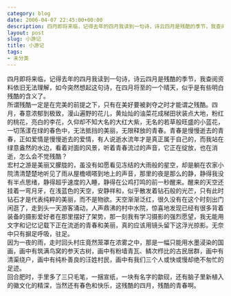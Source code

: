 ```yaml
---
category: blog
date: 2006-04-07 22:45:00+00:00
description: 四月即将来临，记得去年的四月我读到一句诗，诗云四月是残酷的季节，我查阅资料依旧无
layout: post
slug: 小游记
title: 小游记
tags:
- 未分类
---
```


四月即将来临，记得去年的四月我读到一句诗，诗云四月是残酷的季节，我查阅资料依旧无法理解，如今突然想起这句诗，在四月将至的一个晴天，似乎是有些明白残酷的含义了。  
所谓残酷一定是在完美的前提之下，只有在美好要被剥夺之时才能谓之残酷。四月，春意浓郁到极致，漫山遍野的花儿，黄灿灿的油菜花成梯田状装点大地，粉红的桃花，亮白的李花，久仰却不知大名的大红大紫，无名的若草般旺盛的小蓝花，一切荡漾在绿的春色中，无法抵挡的美丽，无限释放的青春。青春是慢慢逝去的青春，正如爱情是慢慢逝去的爱情，有人说逝水流年才是真正属于自己的，而我站在绿意盎然的水边，看着对面的风景，听着青春流过的声音，它正在绽放，也在消逝，怎么会不觉残酷？  
宏村之游是美丽又朦胧的，虽没有如愿看见冻结的大雨般的星空，却是躺在农家小院清清楚楚地听见了雨从屋檐嘀嗒到地上的声音，那里的夜是那么的静，静得我没有半点思绪，静得超乎速度的入睡，静得在公鸡打鸣的前一秒醒来。醒来的天空还挂着一弯月牙，在浅蓝色的天空，安静祥和，似乎散发着钻石般的光芒，只有此时钻石才是代表纯粹的美丽，而不是物欲。天空渐渐泛红，很久没有在这个时刻出门闲逛了，走到头一天游客涌动，人声鼎沸的村中水院，惊喜地发现已经有很多背着装备的摄影爱好者在那里摆好了架势，那一刻我有学习摄影的强烈愿望，我无能用文字和记忆记载下正在流逝的青春和美丽，真的应该用镜头留下这浮光掠影。无奈中只有摒足呼吸，驻足。  
因为一夜的雨，走时回头村庄竟然笼罩在浓雾之中，那是一幅只能用水墨浸染的国画，画中有筑满鸟窝的参天古树，画中有粉墙青瓦、鳞次栉比的古民居群，画中有清渠绕户，画中有纯朴善良的汪姓村民，画中有我们三个人或快或慢却绝不匆忙的足迹。  
回合肥时，手里多了三只毛笔，一捆宣纸，一块有名字的歙砚，还有脑子里新植入的徽文化的精深，当然还有春色和快乐，这残酷的四月，残酷的青春啊。  

